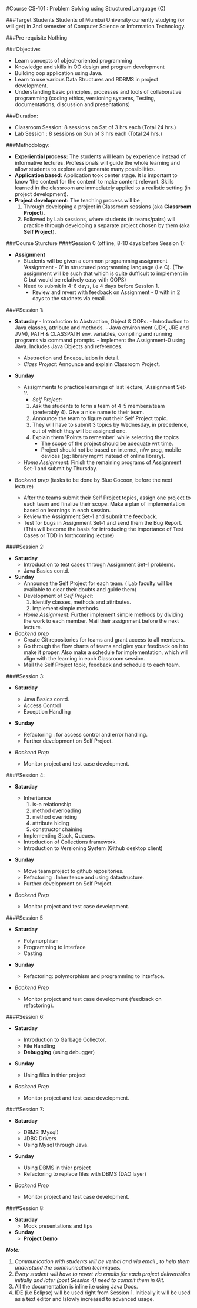 #Course CS-101 : Problem Solving using Structured Language (C)

###Target Students 
Students of Mumbai University currently studying (or will get) in 3nd semester of Computer Science or Information Technology.

###Pre requisite
Nothing

###Objective:
- Learn concepts of object-oriented programming
- Knowledge and skills in OO design and program development
- Building oop application using Java.
- Learn to use various Data Structures and RDBMS in project development.
- Understanding basic principles, processes and tools of collaborative programming (coding ethics, versioning systems, Testing, documentations, discussion and presentations)

###Duration: 
- Classroom Session: 8 sessions on Sat of 3 hrs each (Total 24 hrs.)
- Lab Session : 8 sessions on Sun of 3 hrs each (Total 24 hrs.)
	

###Methodology:
- __Experiential process:__ The students will learn by experience instead of informative lectures. Professionals will guide the whole learning and allow students to explore and generate many possibilities.
- __Application based:__ Application took center stage. It is important to know ‘the context for the content’ to make content relevant. Skills learned in the classroom are immediately applied to a realistic setting (in project development). 
- __Project development:__ The teaching process will be ,
	1. Through developing a project in Classroom sessions (aka **Classroom Project**). 
	2. Followed by Lab sessions, where students (in teams/pairs) will practice through developing a separate project chosen by them (aka **Self Project**). 

###Course Sturcture
####Session 0 (offline, 8-10 days before Session 1):
- **Assignment**
	- Students will be given a common programming assignment 'Assignment - 0' in structured programming language (i.e C). (The assignment will be such that which is quite dufficult to implement in C but would be relatively easy with OOPS)
	- Need to submit in 4-6 days, i.e 4 days before Session 1.
        - Review and revert with feedback on Assignment - 0 with in 2 days to the studnets via email. 

####Session 1: 
- **Saturday**
        - Introduction to Abstraction, Object & OOPs.
        - Introduction to Java classes, attribute and methods.
        - Java environment (JDK, JRE and JVM), PATH & CLASSPATH env. variables, compiling and running programs via command prompts.
        - Implement the Assignment-0 using Java. Includes Java Objects and references.
	- Abstraction and Encapsulation in detail. 
	- _Class Project_: Announce and explain Classroom Project. 

- **Sunday**
	- Assigmments to practice learnings of last lecture, 'Assignment Set-1'.
        - _Self Project_: 
		1. Ask the students to form a team of 4-5 members/team (preferably 4). Give a nice name to their team.
		2. Announce the team to figure out their Self Project topic. 
		3. They will have to submit 3 topics by Wednesday, in precedence, out of which they will be assigned one.
		4. Explain them 'Points to remember' while selecting the topics
			- The scope of the project should be adequate wrt time.
			- Project should not be based on internet, n/w prog, mobile devices (eg: library mgmt instead of online library).
	- _Home Assignment_: Finish the remaining programs of Assignment Set-1 and submit by Thursday. 
	
- *Backend prep* (tasks to be done by Blue Cocoon, before the next lecture)
	- After the teams submit their Self Project topics, assign one project to each team and finalize their scope. Make a plan of implementation based on learnings in each session.
	- Review the Assignment Set-1 and submit the feedback. 
	- Test for bugs in Assignment Set-1 and send them the Bug Report. (This will become the basis for introducing the importance of Test Cases or TDD in forthcoming lecture)

####Session 2: 
- **Saturday**
	- Introduction to test cases through Assignment Set-1 problems.
	- Java Basics contd.
- **Sunday**
	- Announce the Self Project for each team. ( Lab faculty will be available to clear their doubts and guide them)
	- Development of _Self Project_:
		1. Identify classes, methods and attributes.
		2. Implement simple methods.
	- _Home Assignment_: Further implement simple methods by dividing the work to each member. Mail their assignment before the next lecture.
- *Backend prep* 
	- Create Git repositories for teams and grant access to all members. 
	- Go through the flow charts of teams and give your feedback on it to make it proper. Also make a schedule for implementation, which will align with the learning in each Classroom session. 
	- Mail the Self Project topic, feedback and schedule to each team.

####Session 3:
- **Saturday**
	- Java Basics contd.
	- Access Control
	- Exception Handling
- **Sunday**
	- Refactoring : for access control and error handling.
	- Further development on Self Project.

- *Backend Prep*
	- Monitor project and test case development.

####Session 4: 
- **Saturday** 
	- Inheritance
		1. is-a relationship
		2. method overloading
		3. method overriding 
		4. attribute hiding
		5. constructor chaining
	- Implementing Stack, Queues.
	- Introduction of Collections framework.
	- Introduction to Versioning System (Github desktop client)
- **Sunday** 
	- Move team project to github repositories.
	- Refactoring : Inheritence and using datastructure.
	- Further development on Self Project.

- *Backend Prep*
	- Monitor project and test case development.

####Session 5 
- **Saturday**
	- Polymorphism
	- Programming to Interface
	- Casting

- **Sunday**
	- Refactoring: polymorphism and programming to interface.
- *Backend Prep*
	- Monitor project and test case development (feedback on refactoring).

####Session 6: 
- **Saturday**
	- Introduction to Garbage Collector.
	- File Handling
	-  __Debugging__ (using debugger)
- **Sunday**
	- Using files in thier project

- *Backend Prep*
	- Monitor project and test case development.

####Session 7:
- **Saturday**
	- DBMS (Mysql)
	- JDBC Drivers
	- Using Mysql through Java.
- **Sunday**
	- Using DBMS in thier project
	- Refactoring to replace files with DBMS (DAO layer)

- *Backend Prep*
	- Monitor project and test case development.

####Session 8: 
- **Saturday**
	- Mock presentations and tips
- **Sunday**
	- __Project Demo__


***Note:***

1. *Communication with students will be  verbal and via email , to help them understand the communication techniques.*
2. *Every student will have to revert via emails for each project deliverables initially and later (post Session 4) need to commit them in Git.*
3. All the documentation is inline i.e using Java Docs.
4. IDE (i.e Eclipse) will be used right from Session 1. Initieally it will be used as a text editor and lslowly increased to advanced usage.

